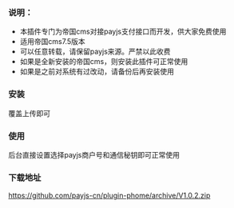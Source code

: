 ### 说明：

* 本插件专门为帝国cms对接payjs支付接口而开发，供大家免费使用
* 适用帝国cms7.5版本
* 可以任意转载，请保留payjs来源。严禁以此收费
* 如果是全新安装的帝国cms，则安装此插件可正常使用
* 如果是之前对系统有过改动，请备份后再安装使用

### 安装
覆盖上传即可

### 使用
后台直接设置选择payjs商户号和通信秘钥即可正常使用

### 下载地址
https://github.com/payjs-cn/plugin-phome/archive/V1.0.2.zip
